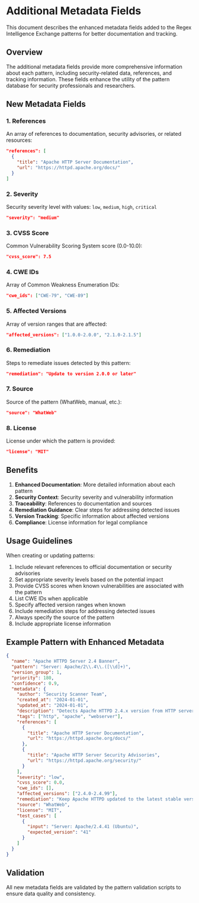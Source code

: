 # Additional Metadata Fields

This document describes the enhanced metadata fields added to the Regex Intelligence Exchange patterns for better documentation and tracking.

## Overview

The additional metadata fields provide more comprehensive information about each pattern, including security-related data, references, and tracking information. These fields enhance the utility of the pattern database for security professionals and researchers.

## New Metadata Fields

### 1. References

An array of references to documentation, security advisories, or related resources:

```json
"references": [
  {
    "title": "Apache HTTP Server Documentation",
    "url": "https://httpd.apache.org/docs/"
  }
]
```

### 2. Severity

Security severity level with values: `low`, `medium`, `high`, `critical`

```json
"severity": "medium"
```

### 3. CVSS Score

Common Vulnerability Scoring System score (0.0-10.0):

```json
"cvss_score": 7.5
```

### 4. CWE IDs

Array of Common Weakness Enumeration IDs:

```json
"cwe_ids": ["CWE-79", "CWE-89"]
```

### 5. Affected Versions

Array of version ranges that are affected:

```json
"affected_versions": ["1.0.0-2.0.0", "2.1.0-2.1.5"]
```

### 6. Remediation

Steps to remediate issues detected by this pattern:

```json
"remediation": "Update to version 2.0.0 or later"
```

### 7. Source

Source of the pattern (WhatWeb, manual, etc.):

```json
"source": "WhatWeb"
```

### 8. License

License under which the pattern is provided:

```json
"license": "MIT"
```

## Benefits

1. **Enhanced Documentation**: More detailed information about each pattern
2. **Security Context**: Security severity and vulnerability information
3. **Traceability**: References to documentation and sources
4. **Remediation Guidance**: Clear steps for addressing detected issues
5. **Version Tracking**: Specific information about affected versions
6. **Compliance**: License information for legal compliance

## Usage Guidelines

When creating or updating patterns:

1. Include relevant references to official documentation or security advisories
2. Set appropriate severity levels based on the potential impact
3. Provide CVSS scores when known vulnerabilities are associated with the pattern
4. List CWE IDs when applicable
5. Specify affected version ranges when known
6. Include remediation steps for addressing detected issues
7. Always specify the source of the pattern
8. Include appropriate license information

## Example Pattern with Enhanced Metadata

```json
{
  "name": "Apache HTTPD Server 2.4 Banner",
  "pattern": "Server: Apache/2\\.4\\.([\\d]+)",
  "version_group": 1,
  "priority": 180,
  "confidence": 0.9,
  "metadata": {
    "author": "Security Scanner Team",
    "created_at": "2024-01-01",
    "updated_at": "2024-01-01",
    "description": "Detects Apache HTTPD 2.4.x version from HTTP server banner",
    "tags": ["http", "apache", "webserver"],
    "references": [
      {
        "title": "Apache HTTP Server Documentation",
        "url": "https://httpd.apache.org/docs/"
      },
      {
        "title": "Apache HTTP Server Security Advisories",
        "url": "https://httpd.apache.org/security/"
      }
    ],
    "severity": "low",
    "cvss_score": 0.0,
    "cwe_ids": [],
    "affected_versions": ["2.4.0-2.4.99"],
    "remediation": "Keep Apache HTTPD updated to the latest stable version",
    "source": "WhatWeb",
    "license": "MIT",
    "test_cases": [
      {
        "input": "Server: Apache/2.4.41 (Ubuntu)",
        "expected_version": "41"
      }
    ]
  }
}
```

## Validation

All new metadata fields are validated by the pattern validation scripts to ensure data quality and consistency.